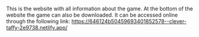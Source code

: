 This is the website with all information about the game. At the bottom of the website the game can also be downloaded.
It can be accessed online through the following link: https://646124b50459693401852578--clever-taffy-2e9738.netlify.app/
